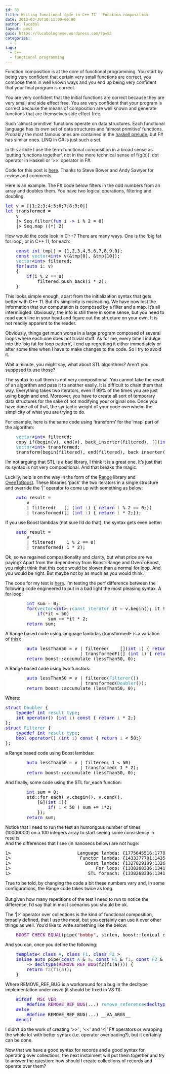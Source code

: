 ```yaml
---
id: 83
title: Writing functional code in C++ II – Function composition
date: 2012-03-30T10:11:00+00:00
author: lucabol
layout: post
guid: https://lucabolognese.wordpress.com/?p=83
categories:
  - C
tags:
  - C++
  - functional programming
---
```

Function composition is at the core of functional programming. You start by being very confident that certain very small functions are correct, you compose them in well known ways and you end up being very confident that your final program is correct.

You are very confident that the initial functions are correct because they are very small and side effect free. You are very confident that your program is correct because the means of composition are well known and generate functions that are themselves side effect free.

Such ‘almost primitive’ functions operate on data structures. Each functional language has its own set of data structures and ‘almost primitive’ functions. Probably the most famous ones are contained in the [haskell prelude](http://www.haskell.org/onlinereport/standard-prelude.html), but F# has similar ones. LINQ in C# is just such a set.

In this article I use the term functional composition in a broad sense as ‘putting functions together’, not in the more technical sense of f(g(x)): dot operator in Haskell or ‘>>’ operator in F#.

Code for this post is [here](https://github.com/lucabol/FunctionalCpp). Thanks to Steve Bower and Andy Sawyer for review and comments.

Here is an example. The F# code below filters in the odd numbers from an array and doubles them. You have two logical operations, filtering and doubling.

<pre class="code"><span style="background:white;color:blue;">let </span><span style="background:white;color:black;">v = [|1;2;3;4;5;6;7;8;9;0|]
</span><span style="background:white;color:blue;">let </span><span style="background:white;color:black;">transformed =
    v
    |&gt; Seq.filter(</span><span style="background:white;color:blue;">fun </span><span style="background:white;color:black;">i </span><span style="background:white;color:blue;">-&gt; </span><span style="background:white;color:black;">i % 2 = 0)
    |&gt; Seq.map ((*) 2)
</span></pre>

How would the code look in C++? There are many ways. One is the ‘big fat for loop’, or in C++ 11, for each:

<pre class="code"><span style="background:white;color:black;">    </span><span style="background:white;color:blue;">const int </span><span style="background:white;color:black;">tmp[] = {1,2,3,4,5,6,7,8,9,0};
    </span><span style="background:white;color:blue;">const </span><span style="background:white;color:#2b91af;">vector</span><span style="background:white;color:black;">&lt;</span><span style="background:white;color:blue;">int</span><span style="background:white;color:black;">&gt; v(&tmp[0], &tmp[10]);
    </span><span style="background:white;color:#2b91af;">vector</span><span style="background:white;color:black;">&lt;</span><span style="background:white;color:blue;">int</span><span style="background:white;color:black;">&gt; filtered;
    </span><span style="background:white;color:blue;">for</span><span style="background:white;color:black;">(</span><span style="background:white;color:blue;">auto </span><span style="background:white;color:black;">i:</span><span style="background:white;color:blue;"> </span><span style="background:white;color:black;">v)
    {
        </span><span style="background:white;color:blue;">if</span><span style="background:white;color:black;">(i % 2 == 0)
            filtered.push_back(i * 2);
    }</span></pre>

<span style="background:white;color:black;">This looks simple enough, apart from the initialization syntax that gets better with C++ 11. But it’s simplicity is misleading. We have now lost the information that our computation is composed by a filter and a map. It’s all intermingled. Obviously, the info is still there in some sense, but you need to read each line in your head and figure out the structure on your own. It is not readily apparent to the reader.</span>

<span style="background:white;color:black;">Obviously, things get much worse in a large program composed of several loops where each one does not trivial stuff. As for me, every time I indulge into the ‘big fat for loop pattern’, I end up regretting it either immediately or after some time when I have to make changes to the code. So I try to avoid it.</span>

<span style="background:white;color:black;">Wait a minute, you might say, what about STL algorithms? Aren’t you supposed to use those?</span>

<span style="background:white;color:black;">The syntax to call them is not very compositional. You cannot take the result of an algorithm and pass it to another easily. It is difficult to chain them that way. Everything takes two iterators, even if 99% of the times you are just using begin and end. Moreover, you have to create all sort of temporary data structures for the sake of not modifying your original one. Once you have done all of that, the syntactic weight of your code overwhelm the simplicity of what you are trying to do.</span>

<span style="background:white;color:black;">For example, here is the same code using ‘transform’ for the ‘map’ part of the algorithm:</span>

<pre class="code"><span style="background:white;color:black;">    </span><span style="background:white;color:#2b91af;">vector</span><span style="background:white;color:black;">&lt;</span><span style="background:white;color:blue;">int</span><span style="background:white;color:black;">&gt; filtered;
    copy_if(begin(v), end(v), back_inserter(filtered), [](</span><span style="background:white;color:blue;">int </span><span style="background:white;color:gray;">x</span><span style="background:white;color:black;">) { </span><span style="background:white;color:blue;">return </span><span style="background:white;color:gray;">x </span><span style="background:white;color:black;">% 2 == 0;});
    </span><span style="background:white;color:#2b91af;">vector</span><span style="background:white;color:black;">&lt;</span><span style="background:white;color:blue;">int</span><span style="background:white;color:black;">&gt; transformed;
    transform(begin(filtered), end(filtered), back_inserter(transformed), [](</span><span style="background:white;color:blue;">int </span><span style="background:white;color:gray;">x</span><span style="background:white;color:black;">) { </span><span style="background:white;color:blue;">return </span><span style="background:white;color:gray;">x </span><span style="background:white;color:black;">* 2;});
</span></pre>

<span style="background:white;color:black;">I’m not arguing that STL is a bad library, I think it is a great one. It’s just that its syntax is not very compositional. And that breaks the magic.</span>

<span style="background:white;color:black;">Luckily, help is on the way in the form of the <a href="http://www.boost.org/doc/libs/1_49_0/libs/range/doc/html/index.html">Range</a> library and <a href="https://github.com/faithandbrave/OvenToBoost">OvenToBoost</a>. These libraries ‘pack’ the two iterators in a single structure and override the ‘|’ operator to come up with something as below:</span>

<pre class="code"><span style="background:white;color:black;">    </span><span style="background:white;color:blue;">auto </span><span style="background:white;color:black;">result =
        v
        | filtered(   [] (</span><span style="background:white;color:blue;">int </span><span style="background:white;color:gray;">i</span><span style="background:white;color:black;">) { </span><span style="background:white;color:blue;">return </span><span style="background:white;color:gray;">i </span><span style="background:white;color:black;">% 2 == 0;})
        | transformed([] (</span><span style="background:white;color:blue;">int </span><span style="background:white;color:gray;">i</span><span style="background:white;color:black;">) { </span><span style="background:white;color:blue;">return </span><span style="background:white;color:gray;">i </span><span style="background:white;color:black;">* 2;});</span></pre>

<span style="background:white;color:black;">If you use Boost lambdas (not sure I’d do that), the syntax gets even better:</span>

<pre class="code"><span style="background:white;color:black;">    </span><span style="background:white;color:blue;">auto </span><span style="background:white;color:black;">result =
        v
        | filtered(   _1 % 2 == 0)
        | transformed(_1 * 2);</span></pre>

<span style="background:white;color:black;">Ok, so we regained compositionality and clarity, but what price are we paying? Apart from the dependency from Boost::Range and OvenToBoost, you might think that this code would be slower than a normal for loop. And you would be right. But maybe not by as much as you would think.</span>

<span style="background:white;color:black;">The code for my test is <a href="https://github.com/lucabol/FunctionalCpp/blob/master/range_performance.cpp">here</a>. I’m testing the perf difference between the following code engineered to put in a bad light the most pleasing syntax. A for loop:</span>

<pre class="code"><span style="background:white;color:black;">        </span><span style="background:white;color:blue;">int </span><span style="background:white;color:black;">sum = 0;
        </span><span style="background:white;color:blue;">for</span><span style="background:white;color:black;">(</span><span style="background:white;color:#2b91af;">vector</span><span style="background:white;color:black;">&lt;</span><span style="background:white;color:blue;">int</span><span style="background:white;color:black;">&gt;::</span><span style="background:white;color:#2b91af;">const_iterator </span><span style="background:white;color:black;">it = v.begin(); it != v.end(); ++it)
            </span><span style="background:white;color:blue;">if</span><span style="background:white;color:black;">(*it &lt; 50)
                sum += *it * 2;
        </span><span style="background:white;color:blue;">return </span><span style="background:white;color:black;">sum;</span></pre>

<span style="background:white;color:black;">A Range based code using language lambdas (transformedF is a variation of <a href="http://smellegantcode.wordpress.com/2011/10/31/linq-to-c-or-something-much-better/">this</a>):</span>

<pre class="code"><span style="background:white;color:black;">        </span><span style="background:white;color:blue;">auto </span><span style="background:white;color:black;">lessThan50 = v | filtered(    [](</span><span style="background:white;color:blue;">int </span><span style="background:white;color:gray;">i</span><span style="background:white;color:black;">) { </span><span style="background:white;color:blue;">return </span><span style="background:white;color:gray;">i </span><span style="background:white;color:black;">&lt; 50;})
                            | transformedF([] (</span><span style="background:white;color:blue;">int </span><span style="background:white;color:gray;">i</span><span style="background:white;color:black;">) { </span><span style="background:white;color:blue;">return </span><span style="background:white;color:gray;">i </span><span style="background:white;color:black;">* 2;});
        </span><span style="background:white;color:blue;">return </span><span style="background:white;color:black;">boost::accumulate (lessThan50, 0);</span></pre>

<span style="background:white;color:black;">A Range based code using two functors:</span>

<pre class="code"><span style="background:white;color:black;">        </span><span style="background:white;color:blue;">auto </span><span style="background:white;color:black;">lessThan50 = v | filtered(</span><span style="background:white;color:#2b91af;">Filterer</span><span style="background:white;color:black;">())
                            | transformed(</span><span style="background:white;color:#2b91af;">Doubler</span><span style="background:white;color:black;">());
        </span><span style="background:white;color:blue;">return </span><span style="background:white;color:black;">boost::accumulate (lessThan50, 0);
</span></pre>

<span style="background:white;color:black;">Where:</span>

<pre class="code"><span style="background:white;color:blue;">struct </span><span style="background:white;color:#2b91af;">Doubler </span><span style="background:white;color:black;">{
    </span><span style="background:white;color:blue;">typedef int </span><span style="background:white;color:#2b91af;">result_type</span><span style="background:white;color:black;">;
    </span><span style="background:white;color:blue;">int operator</span><span style="background:white;color:black;">() (</span><span style="background:white;color:blue;">int </span><span style="background:white;color:gray;">i</span><span style="background:white;color:black;">) </span><span style="background:white;color:blue;">const </span><span style="background:white;color:black;">{ </span><span style="background:white;color:blue;">return </span><span style="background:white;color:gray;">i </span><span style="background:white;color:black;">* 2;}
};
</span><span style="background:white;color:blue;">struct </span><span style="background:white;color:#2b91af;">Filterer </span><span style="background:white;color:black;">{
    </span><span style="background:white;color:blue;">typedef int </span><span style="background:white;color:#2b91af;">result_type</span><span style="background:white;color:black;">;
    </span><span style="background:white;color:blue;">bool operator</span><span style="background:white;color:black;">() (</span><span style="background:white;color:blue;">int </span><span style="background:white;color:gray;">i</span><span style="background:white;color:black;">) </span><span style="background:white;color:blue;">const </span><span style="background:white;color:black;">{ </span><span style="background:white;color:blue;">return </span><span style="background:white;color:gray;">i </span><span style="background:white;color:black;">&lt; 50;}
};
</span></pre>

<span style="background:white;color:black;">a Range based code using Boost lambdas:</span>

<pre class="code"><span style="background:white;color:black;">        </span><span style="background:white;color:blue;">auto </span><span style="background:white;color:black;">lessThan50 = v | filtered(_1 &lt; 50)
                            | transformed(_1 * 2);
        </span><span style="background:white;color:blue;">return </span><span style="background:white;color:black;">boost::accumulate (lessThan50, 0);</span></pre>

<span style="background:white;color:black;">And finally, some code using the STL for_each function:</span>

<pre class="code"><span style="background:white;color:black;">        </span><span style="background:white;color:blue;">int </span><span style="background:white;color:black;">sum = 0;
        std::for_each( v.cbegin(), v.cend(),
            [&](</span><span style="background:white;color:blue;">int </span><span style="background:white;color:gray;">i</span><span style="background:white;color:black;">){
                </span><span style="background:white;color:blue;">if</span><span style="background:white;color:black;">( </span><span style="background:white;color:gray;">i </span><span style="background:white;color:black;">&lt; 50 ) sum += </span><span style="background:white;color:gray;">i</span><span style="background:white;color:black;">*2;
            });
        </span><span style="background:white;color:blue;">return </span><span style="background:white;color:black;">sum;
</span></pre>

<span style="background:white;color:black;">Notice that I need to run the test an humongous number of times (10000000) on a 100 integers array to start seeing some consistency in results.&#160; <br />And the differences that I see (in nanosecs below) are not huge:</span>

<pre class="code"><span style="background:white;color:black;">1&gt;                         Language lambda: {1775645516;1778411400;0}
1&gt;                          Functor lambda: {1433377701;1435209200;0}
1&gt;                            Boost lambda: {1327829199;1326008500;0}
1&gt;                                For loop: {1338268336;1341608600;0}
1&gt;                             STL foreach: {1338268336;1341608600;0}
</span></pre>

<span style="background:white;color:black;">True to be told, by changing the code a bit these numbers vary and, in some configurations, the Range code takes twice as long.<br /> <br />But given how many repetitions of the test I need to run to notice the difference, I’d say that in most scenarios you should be ok.</span>

<span style="background:white;color:black;">The ‘|>’ operator over collections is the kind of functional composition, broadly defined, that I use the most, but you certainly can use it over other things as well. You’d like to write something like the below:</span>

<pre class="code"><span style="background:white;color:black;">    </span><span style="background:white;color:#6f008a;">BOOST_CHECK_EQUAL</span><span style="background:white;color:black;">(pipe(</span><span style="background:white;color:maroon;">"bobby"</span><span style="background:white;color:black;">, strlen, boost::lexical_cast&lt;</span><span style="background:white;color:#2b91af;">string</span><span style="background:white;color:black;">, </span><span style="background:white;color:blue;">int</span><span style="background:white;color:black;">&gt;), </span><span style="background:white;color:maroon;">"5"</span><span style="background:white;color:black;">);</span></pre>

<span style="background:white;color:black;">And you can, once you define the following:</span>

<pre class="code"><span style="background:white;color:black;">    </span><span style="background:white;color:blue;">template</span><span style="background:white;color:black;">&lt; </span><span style="background:white;color:blue;">class </span><span style="background:white;color:#2b91af;">A</span><span style="background:white;color:black;">, </span><span style="background:white;color:blue;">class </span><span style="background:white;color:#2b91af;">F1</span><span style="background:white;color:black;">, </span><span style="background:white;color:blue;">class </span><span style="background:white;color:#2b91af;">F2 </span><span style="background:white;color:black;">&gt;
    </span><span style="background:white;color:blue;">inline auto </span><span style="background:white;color:black;">pipe(</span><span style="background:white;color:blue;">const </span><span style="background:white;color:#2b91af;">A </span><span style="background:white;color:black;">& </span><span style="background:white;color:gray;">a</span><span style="background:white;color:black;">, </span><span style="background:white;color:blue;">const </span><span style="background:white;color:#2b91af;">F1 </span><span style="background:white;color:black;">& </span><span style="background:white;color:gray;">f1</span><span style="background:white;color:black;">, </span><span style="background:white;color:blue;">const </span><span style="background:white;color:#2b91af;">F2 </span><span style="background:white;color:black;">& </span><span style="background:white;color:gray;">f2</span><span style="background:white;color:black;">)
        -&gt; </span><span style="background:white;color:blue;">decltype</span><span style="background:white;color:black;">(</span><span style="background:white;color:#6f008a;">REMOVE_REF_BUG</span><span style="background:white;color:black;">(f2(f1(a)))) {
        </span><span style="background:white;color:blue;">return </span><span style="background:white;color:gray;">f2</span><span style="background:white;color:black;">(</span><span style="background:white;color:gray;">f1</span><span style="background:white;color:black;">(</span><span style="background:white;color:gray;">a</span><span style="background:white;color:black;">));
    }</span></pre>

<span style="background:white;color:black;">Where REMOVE_REF_BUG is a workaround for a bug in the decltype implementation under msvc (it should be fixed in VS 11):</span>

<pre class="code"><span style="background:white;color:black;">    </span><span style="background:white;color:blue;">#ifdef </span><span style="background:white;color:#6f008a;">_MSC_VER
        </span><span style="background:white;color:blue;">#define </span><span style="background:white;color:#6f008a;">REMOVE_REF_BUG</span><span style="background:white;color:black;">(...) </span><span style="background:white;color:#2b91af;">remove_reference</span><span style="background:white;color:black;">&lt;</span><span style="background:white;color:blue;">decltype</span><span style="background:white;color:black;">(__VA_ARGS__)&gt;::</span><span style="background:white;color:#2b91af;">type</span><span style="background:white;color:black;">()
    </span><span style="background:white;color:blue;">#else
        #define </span><span style="background:white;color:black;">REMOVE_REF_BUG(...) __VA_ARGS__
    </span><span style="background:white;color:blue;">#endif</span></pre>

<span style="background:white;color:blue;"><font color="#000000">I didn’t do the work of creating ‘>>’ , ‘<<’ and ‘<|’ F# operators or wrapping the whole lot with better syntax (i.e. operator overloading?), but it certainly can be done.</font></span>

<span style="background:white;color:blue;"><font color="#000000">Now that we have a good syntax for records and a good syntax for operating over collections, the next instalment will put them together and try to answer the question: how should I create collections of records and operate over them?</font></span>